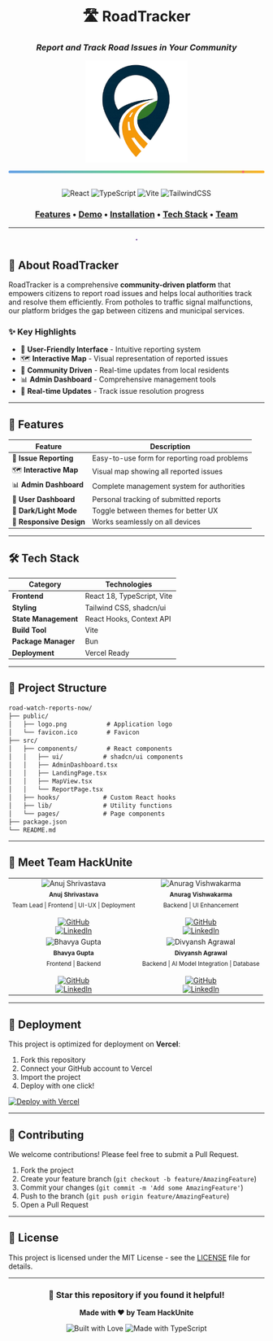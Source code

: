<div align="center">

# 🛣️ RoadTracker

### _Report and Track Road Issues in Your Community_

<img src="./public/logo.png" alt="RoadTracker Logo" width="200" height="200">

<!-- Animated Road SVG -->
<svg width="100%" height="50" viewBox="0 0 800 50" xmlns="http://www.w3.org/2000/svg">
  <defs>
    <linearGradient id="roadGradient1" x1="0%" y1="0%" x2="100%" y2="0%">
      <stop offset="0%" style="stop-color:#4A90E2;stop-opacity:1" />
      <stop offset="50%" style="stop-color:#50C878;stop-opacity:1" />
      <stop offset="100%" style="stop-color:#FFA500;stop-opacity:1" />
    </linearGradient>
  </defs>
  <rect width="100%" height="8" y="21" fill="url(#roadGradient1)" rx="4">
    <animate attributeName="opacity" values="0.3;1;0.3" dur="3s" repeatCount="indefinite"/>
  </rect>
  <circle r="4" fill="#FF6B6B" cy="25" cx="0">
    <animate attributeName="cx" values="0;800;0" dur="4s" repeatCount="indefinite"/>
  </circle>
</svg>

![React](https://img.shields.io/badge/React-20232A?style=for-the-badge&logo=react&logoColor=61DAFB)
![TypeScript](https://img.shields.io/badge/TypeScript-007ACC?style=for-the-badge&logo=typescript&logoColor=white)
![Vite](https://img.shields.io/badge/Vite-646CFF?style=for-the-badge&logo=vite&logoColor=white)
![TailwindCSS](https://img.shields.io/badge/Tailwind_CSS-38B2AC?style=for-the-badge&logo=tailwind-css&logoColor=white)

<h3>
  <a href="#features">Features</a> •
  <a href="#demo">Demo</a> •
  <a href="#installation">Installation</a> •
  <a href="#tech-stack">Tech Stack</a> •
  <a href="#team">Team</a>
</h3>

</div>

---

<div align="center">
<svg width="60%" height="20" viewBox="0 0 600 20" xmlns="http://www.w3.org/2000/svg">
  <defs>
    <linearGradient id="dividerGradient1" x1="0%" y1="0%" x2="100%" y2="0%">
      <stop offset="0%" style="stop-color:#667eea;stop-opacity:0" />
      <stop offset="50%" style="stop-color:#764ba2;stop-opacity:1" />
      <stop offset="100%" style="stop-color:#667eea;stop-opacity:0" />
    </linearGradient>
  </defs>
  <line x1="0" y1="10" x2="600" y2="10" stroke="url(#dividerGradient1)" stroke-width="2" />
  <circle r="3" fill="#764ba2" cy="10" cx="300" />
</svg>
</div>


## 🚀 **About RoadTracker**

RoadTracker is a comprehensive **community-driven platform** that empowers citizens to report road issues and helps local authorities track and resolve them efficiently. From potholes to traffic signal malfunctions, our platform bridges the gap between citizens and municipal services.

### ✨ **Key Highlights**

- 📱 **User-Friendly Interface** - Intuitive reporting system
- 🗺️ **Interactive Map** - Visual representation of reported issues
- 👥 **Community Driven** - Real-time updates from local residents
- 📊 **Admin Dashboard** - Comprehensive management tools
- 🔄 **Real-time Updates** - Track issue resolution progress

---

## 🎯 **Features**

<div align="center">

| Feature                  | Description                                  |
| ------------------------ | -------------------------------------------- |
| 🚨 **Issue Reporting**   | Easy-to-use form for reporting road problems |
| 🗺️ **Interactive Map**   | Visual map showing all reported issues       |
| 📊 **Admin Dashboard**   | Complete management system for authorities   |
| 👤 **User Dashboard**    | Personal tracking of submitted reports       |
| 🌙 **Dark/Light Mode**   | Toggle between themes for better UX          |
| 📱 **Responsive Design** | Works seamlessly on all devices              |

</div>

---

## 🛠️ **Tech Stack**

<div align="center">

| Category             | Technologies               |
| -------------------- | -------------------------- |
| **Frontend**         | React 18, TypeScript, Vite |
| **Styling**          | Tailwind CSS, shadcn/ui    |
| **State Management** | React Hooks, Context API   |
| **Build Tool**       | Vite                       |
| **Package Manager**  | Bun                        |
| **Deployment**       | Vercel Ready               |

</div>

---

## 📁 **Project Structure**

```
road-watch-reports-now/
├── public/
│   ├── logo.png           # Application logo
│   └── favicon.ico        # Favicon
├── src/
│   ├── components/        # React components
│   │   ├── ui/           # shadcn/ui components
│   │   ├── AdminDashboard.tsx
│   │   ├── LandingPage.tsx
│   │   ├── MapView.tsx
│   │   └── ReportPage.tsx
│   ├── hooks/            # Custom React hooks
│   ├── lib/              # Utility functions
│   └── pages/            # Page components
├── package.json
└── README.md
```

---

## 👥 **Meet Team HackUnite**

<div align="center">

<table>
<tr>
<td align="center">
<img src="https://github.com/AnujShrivastava01.png" width="100px;" alt="Anuj Shrivastava"/><br />
<sub><b>Anuj Shrivastava</b></sub><br />
<sub>Team Lead | Frontend | UI-UX | Deployment</sub><br />
<br/>
<a href="https://github.com/AnujShrivastava01">
  <img src="https://img.shields.io/badge/GitHub-100000?style=for-the-badge&logo=github&logoColor=white" alt="GitHub"/>
</a><br/>
<a href="https://www.linkedin.com/in/anujshrivastava1/">
  <img src="https://img.shields.io/badge/LinkedIn-0077B5?style=for-the-badge&logo=linkedin&logoColor=white" alt="LinkedIn"/>
</a>
</td>
<td align="center">
<img src="https://github.com/vishanurag.png" width="100px;" alt="Anurag Vishwakarma"/><br />
<sub><b>Anurag Vishwakarma</b></sub><br />
<sub>Backend | UI Enhancement</sub><br />
<br/>
<a href="https://github.com/vishanurag">
  <img src="https://img.shields.io/badge/GitHub-100000?style=for-the-badge&logo=github&logoColor=white" alt="GitHub"/>
</a><br/>
<a href="https://www.linkedin.com/in/anuragvishwakarma/">
  <img src="https://img.shields.io/badge/LinkedIn-0077B5?style=for-the-badge&logo=linkedin&logoColor=white" alt="LinkedIn"/>
</a>
</td>
</tr>
<tr>
<td align="center">
<img src="https://github.com/Gbhavya123.png" width="100px;" alt="Bhavya Gupta"/><br />
<sub><b>Bhavya Gupta</b></sub><br />
<sub>Frontend | Backend</sub><br />
<br/>
<a href="https://github.com/Gbhavya123">
  <img src="https://img.shields.io/badge/GitHub-100000?style=for-the-badge&logo=github&logoColor=white" alt="GitHub"/>
</a><br/>
<a href="https://www.linkedin.com/in/bhavya-gupta-88664128a/">
  <img src="https://img.shields.io/badge/LinkedIn-0077B5?style=for-the-badge&logo=linkedin&logoColor=white" alt="LinkedIn"/>
</a>
</td>
<td align="center">
<img src="https://github.com/Divyansh8843.png" width="100px;" alt="Divyansh Agrawal"/><br />
<sub><b>Divyansh Agrawal</b></sub><br />
<sub>Backend | AI Model Integration | Database</sub><br />
<br/>
<a href="https://github.com/Divyansh8843">
  <img src="https://img.shields.io/badge/GitHub-100000?style=for-the-badge&logo=github&logoColor=white" alt="GitHub"/>
</a><br/>
<a href="https://www.linkedin.com/in/divyansh-agrawal-4556a0299/">
  <img src="https://img.shields.io/badge/LinkedIn-0077B5?style=for-the-badge&logo=linkedin&logoColor=white" alt="LinkedIn"/>
</a>
</td>
</tr>
</table>
</div>

---


## 🚀 **Deployment**

This project is optimized for deployment on **Vercel**:

1. Fork this repository
2. Connect your GitHub account to Vercel
3. Import the project
4. Deploy with one click!

[![Deploy with Vercel](https://vercel.com/button)](https://vercel.com/new/clone?repository-url=https://github.com/PeerXLearning/road-watch-reports-now)

---

## 🤝 **Contributing**

We welcome contributions! Please feel free to submit a Pull Request.

1. Fork the project
2. Create your feature branch (`git checkout -b feature/AmazingFeature`)
3. Commit your changes (`git commit -m 'Add some AmazingFeature'`)
4. Push to the branch (`git push origin feature/AmazingFeature`)
5. Open a Pull Request

---

## 📄 **License**

This project is licensed under the MIT License - see the [LICENSE](LICENSE) file for details.

---

<div align="center">

### 🌟 **Star this repository if you found it helpful!**

**Made with ❤️ by Team HackUnite**

<img src="https://forthebadge.com/images/badges/built-with-love.svg" alt="Built with Love">
<img src="https://forthebadge.com/images/badges/made-with-typescript.svg" alt="Made with TypeScript">

</div>
